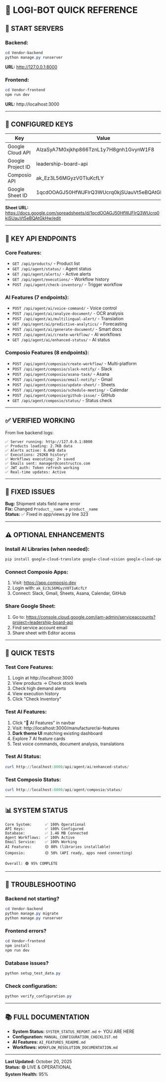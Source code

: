 # 🎯 LOGI-BOT QUICK REFERENCE

## 🚀 START SERVERS

### Backend:
```powershell
cd Vendor-backend
python manage.py runserver
```
**URL:** http://127.0.0.1:8000

### Frontend:
```powershell
cd Vendor-frontend
npm run dev
```
**URL:** http://localhost:3000

---

## 🔑 CONFIGURED KEYS

| Key | Value | Status |
|-----|-------|--------|
| Google Cloud API | AIzaSyA7M0xjkhp866TznL1y7H8gnh1GvynW1F8 | ✅ |
| Google Project ID | leadership-board-api | ✅ |
| Composio API | ak_Ez3L56MGyzV0TIuKcfLY | ✅ |
| Google Sheet ID | 1qcdOOAGJ50HfWJFlrQ3WUcrq0kjSUauVt5eBQAtGkHw | ✅ |

**Sheet URL:** https://docs.google.com/spreadsheets/d/1qcdOOAGJ50HfWJFlrQ3WUcrq0kjSUauVt5eBQAtGkHw/edit

---

## 📡 KEY API ENDPOINTS

### Core Features:
- `GET /api/products/` - Product list
- `GET /api/agent/status/` - Agent status
- `GET /api/agent/alerts/` - Active alerts
- `GET /api/agent/executions/` - Workflow history
- `POST /api/agent/check-inventory/` - Trigger workflow

### AI Features (7 endpoints):
- `POST /api/agent/ai/voice-command/` - Voice control
- `POST /api/agent/ai/analyze-document/` - OCR analysis
- `POST /api/agent/ai/multilingual-alert/` - Translation
- `GET /api/agent/ai/predictive-analytics/` - Forecasting
- `POST /api/agent/ai/generate-document/` - Smart docs
- `POST /api/agent/ai/create-workflow/` - AI workflows
- `GET /api/agent/ai/enhanced-status/` - AI status

### Composio Features (8 endpoints):
- `POST /api/agent/composio/create-workflow/` - Multi-platform
- `POST /api/agent/composio/slack-notify/` - Slack
- `POST /api/agent/composio/asana-task/` - Asana
- `POST /api/agent/composio/email-notify/` - Gmail
- `POST /api/agent/composio/update-sheet/` - Sheets
- `POST /api/agent/composio/schedule-meeting/` - Calendar
- `POST /api/agent/composio/github-issue/` - GitHub
- `GET /api/agent/composio/status/` - Status check

---

## ✅ VERIFIED WORKING

From live backend logs:
```
✅ Server running: http://127.0.0.1:8000
✅ Products loading: 2.7KB data
✅ Alerts active: 6.6KB data
✅ Executions: 292KB history!
✅ Workflows executing: 2+ saved
✅ Emails sent: manager@constructco.com
✅ JWT auth: Token refresh working
✅ Real-time updates: Active
```

---

## 🐛 FIXED ISSUES

**Bug:** Shipment stats field name error  
**Fix:** Changed `Product__name` → `product__name`  
**Status:** ✅ Fixed in app/views.py line 323

---

## ⚠️ OPTIONAL ENHANCEMENTS

### Install AI Libraries (when needed):
```powershell
pip install google-cloud-translate google-cloud-vision google-cloud-speech google-cloud-texttospeech google-cloud-language
```

### Connect Composio Apps:
1. Visit: https://app.composio.dev
2. Login with: `ak_Ez3L56MGyzV0TIuKcfLY`
3. Connect: Slack, Gmail, Sheets, Asana, Calendar, GitHub

### Share Google Sheet:
1. Go to: https://console.cloud.google.com/iam-admin/serviceaccounts?project=leadership-board-api
2. Find service account email
3. Share sheet with Editor access

---

## 🧪 QUICK TESTS

### Test Core Features:
1. Login at http://localhost:3000
2. View products → Check stock levels
3. Check high demand alerts
4. View execution history
5. Click "Check Inventory"

### Test AI Features:
1. Click "🤖 AI Features" in navbar
2. Visit: http://localhost:3000/manufacturer/ai-features
3. **Dark theme UI** matching existing dashboard
4. Explore 7 AI feature cards
5. Test voice commands, document analysis, translations

### Test AI Status:
```powershell
curl http://localhost:8000/api/agent/ai/enhanced-status/
```

### Test Composio Status:
```powershell
curl http://localhost:8000/api/agent/composio/status/
```

---

## 📊 SYSTEM STATUS

```
Core System:      ✅ 100% Operational
API Keys:         ✅ 100% Configured
Database:         ✅ 1.46 MB Connected
Agent Workflows:  ✅ 100% Active
Email Service:    ✅ 100% Working
AI Features:      🟡 80% (libraries installable)
Composio:         🟡 50% (API ready, apps need connecting)

Overall: 🟢 95% COMPLETE
```

---

## 🚨 TROUBLESHOOTING

### Backend not starting?
```powershell
cd Vendor-backend
python manage.py migrate
python manage.py runserver
```

### Frontend errors?
```powershell
cd Vendor-frontend
npm install
npm run dev
```

### Database issues?
```powershell
python setup_test_data.py
```

### Check configuration:
```powershell
python verify_configuration.py
```

---

## 📚 FULL DOCUMENTATION

- **System Status:** `SYSTEM_STATUS_REPORT.md` ← YOU ARE HERE
- **Configuration:** `MANUAL_CONFIGURATION_CHECKLIST.md`
- **AI Features:** `AI_FEATURES_README.md`
- **Workflows:** `WORKFLOW_RESOLUTION_DOCUMENTATION.md`

---

**Last Updated:** October 20, 2025  
**Status:** 🟢 LIVE & OPERATIONAL  
**System Health:** 95%
